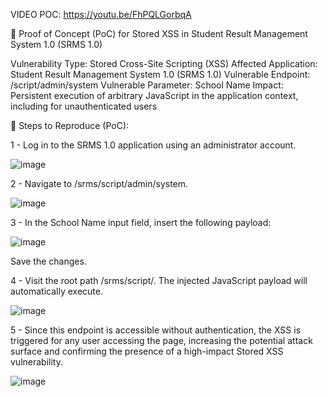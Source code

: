 VIDEO POC: https://youtu.be/FhPQLGorbqA

📄 Proof of Concept (PoC) for Stored XSS in Student Result Management System 1.0 (SRMS 1.0)

Vulnerability Type: Stored Cross-Site Scripting (XSS)
Affected Application: Student Result Management System 1.0 (SRMS 1.0)
Vulnerable Endpoint: /script/admin/system
Vulnerable Parameter: School Name
Impact: Persistent execution of arbitrary JavaScript in the application context, including for unauthenticated users

🔧 Steps to Reproduce (PoC):

1 - Log in to the SRMS 1.0 application using an administrator account.

![image](https://github.com/user-attachments/assets/8ab669e5-702d-4def-bfdc-e2917de6b793)

2 - Navigate to /srms/script/admin/system.

![image](https://github.com/user-attachments/assets/34910412-bf5c-4cd1-95de-fb534b43f560)

3 - In the School Name input field, insert the following payload:

![image](https://github.com/user-attachments/assets/58896899-5e19-4542-ae1d-1ddff4f182ec)

<script>alert('PoC VulDB SRMS')</script>

Save the changes.

4 - Visit the root path /srms/script/. The injected JavaScript payload will automatically execute.

![image](https://github.com/user-attachments/assets/45a97d17-5e25-4eac-9420-79537f0dac6d)


5 - Since this endpoint is accessible without authentication, the XSS is triggered for any user accessing the page, increasing the potential attack surface and confirming the presence of a high-impact Stored XSS vulnerability.

![image](https://github.com/user-attachments/assets/94b1931d-232e-46a2-9b76-bbe773c3d4e4)


